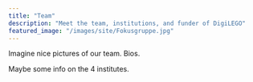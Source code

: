 ```yaml
---
title: "Team"
description: "Meet the team, institutions, and funder of DigiLEGO"
featured_image: "/images/site/Fokusgruppe.jpg"
---
```


Imagine nice pictures of our team. Bios.

Maybe some info on the 4 institutes.
